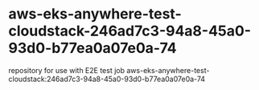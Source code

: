 # aws-eks-anywhere-test-cloudstack-246ad7c3-94a8-45a0-93d0-b77ea0a07e0a-74
repository for use with E2E test job aws-eks-anywhere-test-cloudstack:246ad7c3-94a8-45a0-93d0-b77ea0a07e0a-74
